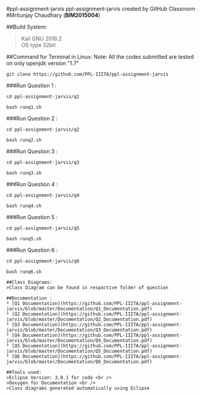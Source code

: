 #ppl-assignment-jarvis 
ppl-assignment-jarvis created by GitHub Classroom <br />
#Mritunjay Chaudhary (**BIM2015004**)

##Build System:
>Kali GNU 2016.2 <br />
>OS type 32bit

##Command for Terminal in Linux:
Note: All the codes submitted are tested on  only openjdk version "1.7"

```
git clone https://github.com/PPL-IIITA/ppl-assignment-jarvis
```
###Run Question 1 :
```
cd ppl-assignment-jarvis/q1 
```
```
bash runq1.sh
```
###Run Question 2 :
```
cd ppl-assignment-jarvis/q2
```
```
bash runq2.sh
```
###Run Question 3 :
```
cd ppl-assignment-jarvis/q3
```
```
bash runq3.sh
```
###Run Question 4 :
```
cd ppl-assignment-jarvis/q4
```
```
bash runq4.sh
```
###Run Question 5 :
```
cd ppl-assignment-jarvis/q5
```
```
bash runq5.sh
```
###Run Question 6 :
```
cd ppl-assignment-jarvis/q6
```
```
bash runq6.sh

##Class Diagrams:
>Class Diagram can be found in respactive folder of question

##Documentation :
* [Q1 Documentation](https://github.com/PPL-IIITA/ppl-assignment-jarvis/blob/master/Documentation/Q1_Documentation.pdf) 
* [Q2 Documentation](https://github.com/PPL-IIITA/ppl-assignment-jarvis/blob/master/Documentation/Q2_Documentation.pdf) 
* [Q3 Documentation](https://github.com/PPL-IIITA/ppl-assignment-jarvis/blob/master/Documentation/Q3_Documentation.pdf) 
* [Q4 Documentation](https://github.com/PPL-IIITA/ppl-assignment-jarvis/blob/master/Documentation/Q4_Documentation.pdf) 
* [Q5 Documentation](https://github.com/PPL-IIITA/ppl-assignment-jarvis/blob/master/Documentation/Q5_Documentation.pdf) 
* [Q6 Documentation](https://github.com/PPL-IIITA/ppl-assignment-jarvis/blob/master/Documentation/Q6_Documentation.pdf) 

##Tools used:
>Eclipse Version: 3.8.1 for code <br />
>Doxygen for Documentation <br />
>Class diagrams generated automatically using Eclipse


